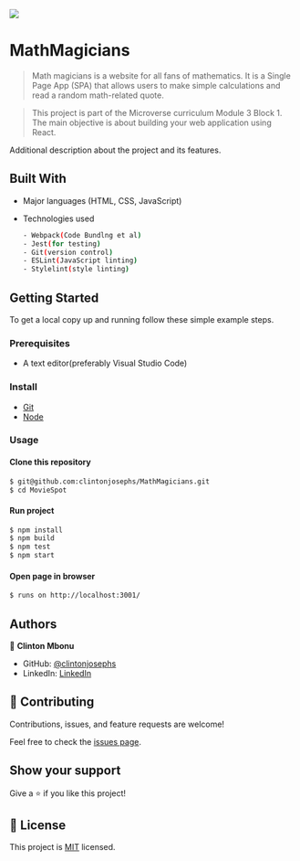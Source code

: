 ![](https://img.shields.io/badge/MathMagicians-yellow)

# MathMagicians

> Math magicians is a website for all fans of mathematics. It is a Single Page App (SPA) that allows users to make simple calculations and read a random math-related quote.

> This project is part of the Microverse curriculum Module 3 Block 1. The main objective is about building your web application using React.


Additional description about the project and its features.

## Built With

- Major languages (HTML, CSS, JavaScript)

- Technologies used 
  
  ``` bash
  - Webpack(Code Bundlng et al)
  - Jest(for testing)
  - Git(version control)
  - ESLint(JavaScript linting)
  - Stylelint(style linting)
  ```


## Getting Started

To get a local copy up and running follow these simple example steps.

### Prerequisites
 - A text editor(preferably Visual Studio Code)

### Install
  -  [Git](https://git-scm.com/downloads)
  -  [Node](https://nodejs.org/en/download/)
### Usage
#### Clone this repository

```bash
$ git@github.com:clintonjosephs/MathMagicians.git
$ cd MovieSpot
```
#### Run project

```bash
$ npm install
$ npm build
$ npm test
$ npm start
```

#### Open page in browser
```bash
$ runs on http://localhost:3001/
```

## Authors

👤 **Clinton Mbonu**

- GitHub: [@clintonjosephs](https://github.com/clintonjosephs)
- LinkedIn: [LinkedIn](https://linkedin.com/in/clinton-mbonu)

## 🤝 Contributing

Contributions, issues, and feature requests are welcome!

Feel free to check the [issues page](https://github.com/clintonjosephs/MathMagicians/issues).

## Show your support

Give a ⭐️ if you like this project!

## 📝 License

This project is [MIT](https://opensource.org/licenses/MIT) licensed.